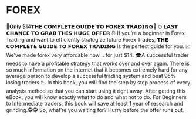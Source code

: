 # FOREX
🚨𝐎𝐧𝐥𝐲 $14𝗧𝗛𝗘 𝗖𝗢𝗠𝗣𝗟𝗘𝗧𝗘 𝗚𝗨𝗜𝗗𝗘 𝗧𝗢 𝗙𝗢𝗥𝗘𝗫 𝗧𝗥𝗔𝗗𝗜𝗡𝗚🚨  ⏰ 𝗟𝗔𝗦𝗧 𝗖𝗛𝗔𝗡𝗖𝗘 𝗧𝗢 𝗚𝗥𝗔𝗕 𝗧𝗛𝗜𝗦 𝗛𝗨𝗚𝗘 𝗢𝗙𝗙𝗘𝗥 ⏰  If you’re a beginner in Forex Trading and want to efficiently strategize future Forex Trades, 𝗧𝗛𝗘 𝗖𝗢𝗠𝗣𝗟𝗘𝗧𝗘 𝗚𝗨𝗜𝗗𝗘 𝗧𝗢 𝗙𝗢𝗥𝗘𝗫 𝗧𝗥𝗔𝗗𝗜𝗡𝗚 is the perfect guide for you. 📈  We’ve made forex very affordable now .. for just $14.  🎓A successful trader needs to have a profitable strategy that works over and over again. There is so much information on the internet that it becomes extremely hard for any average person to develop a successful trading system and beat 95% losing traders.📉  In this book, you will find the step by step process of every analysis method so that you can start using it right away. After getting this eBook, you will know exactly what to do and what not to do. For Beginners to Intermediate traders, this book will save at least 1 year of research and grinding.🕵️🕵️  So, what’re you waiting for? Hurry before the offer runs out.
